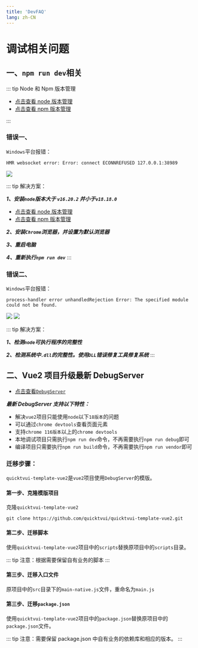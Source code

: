```yaml
---
title: 'DevFAQ'
lang: zh-CN
---
```


# 调试相关问题

## 一、`npm run dev`相关

::: tip Node 和 Npm 版本管理

* [点击查看 node 版本管理](/zh-CN/guide/node/install)
* [点击查看 npm  版本管理](/zh-CN/guide/npm/install)

:::

### 错误一、

`Windows`平台报错：

```shell
HMR websocket error: Error: connect ECONNREFUSED 127.0.0.1:38989
```

<img src="/guide/faq/npm-run-dev-connect-refused.jpg" />

::: tip 解决方案：

***1、安装`node`版本大于 `v16.20.2` 并小于`v18.18.0`***

* [点击查看 node 版本管理](/zh-CN/guide/node/install)
* [点击查看 npm 版本管理](/zh-CN/guide/npm/install)

***2、安装`Chrome`浏览器，并设置为默认浏览器***

***3、重启电脑***

***4、重新执行`npm run dev`***
:::

### 错误二、

`Windows`平台报错：

```shell
process-handler error unhandledRejection Error: The specified module could not be found.
```

<img src="/guide/faq/npm-run-dev-dll.jpg" />
<img src="/guide/faq/npm-run-dev-dll-connect-failed.jpg" />

::: tip 解决方案：

***1、检测`node`可执行程序的完整性***

***2、检测系统中`.dll`的完整性。使用`DLL`错误修复工具修复系统***
:::


## 二、Vue2 项目升级最新 DebugServer

* [点击查看`DebugServer`](/zh-CN/guide/basic/dev-debug)

***最新 DebugServer 支持以下特性：***

* 解决`vue2`项目只能使用`node`以下`18版本`的问题
* 可以通过`chrome devtools`查看页面元素
* 支持`chrome 116版本`以上的`chrome devtools`
* 本地调试项目只需执行`npm run dev`命令，不再需要执行`npm run debug`即可
* 编译项目只需要执行`npm run build`命令，不再需要执行`npm run vendor`即可


### 迁移步骤：

`quicktvui-template-vue2`是`vue2`项目使用`DebugServer`的模版。

#### 第一步、克隆模版项目

克隆`quicktvui-template-vue2`

```shell
git clone https://github.com/quicktvui/quicktvui-template-vue2.git
```
#### 第二步、迁移脚本

使用`quicktvui-template-vue2`项目中的`scripts`替换原项目中的`scripts`目录。

::: tip 注意：根据需要保留自有业务的脚本
:::

#### 第三步、迁移入口文件

原项目中的`src`目录下的`main-native.js`文件，重命名为`main.js`

#### 第三步、迁移`package.json`

使用`quicktvui-template-vue2`项目中的`package.json`替换原项目中的`package.json`文件。

::: tip 注意：需要保留 package.json 中自有业务的依赖库和相应的版本。
:::
